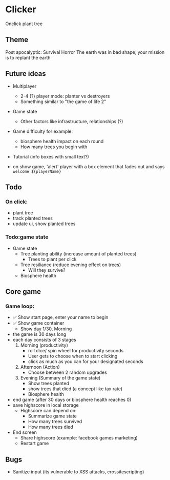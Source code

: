 # Clicker

Onclick plant tree

## Theme

Post apocalyptic: Survival Horror
The earth was in bad shape, your mission is to replant the earth

## Future ideas

-   Multiplayer
    -   2-4 (?) player mode: planter vs destroyers
    -   Something similar to "the game of life 2"
-   Game state

    -   Other factors like infrastructure, relationships (?)

-   Game difficulty for example:

    -   biosphere health impact on each round
    -   How many trees you begin with

-   Tutorial (info boxes with small text?)
-   on show game, 'alert' player with a box element that fades out and says `welcome ${playerName}`

## Todo

### On click:

-   plant tree
-   track planted trees
-   update ui, show planted trees

### Todo:game state

-   Game state
    -   Tree planting ability (increase amount of planted trees)
        -   Trees to plant per click
    -   Tree resiliance (reduce evening effect on trees)
        -   Will they survive?
    -   Biosphere health

## Core game

### Game loop:

-   ✅ Show start page, enter your name to begin
-   ✅ Show game container
    -   Show day 1/30, Morning
-   the game is 30 days long
-   each day consists of 3 stages
    1. Morning (productivity)
        - roll dice/ spin wheel for productivity seconds
        - User gets to choose when to start clicking
        - click as much as you can for your designated seconds
    2. Afternoon (Action)
        - Choose between 2 random upgrades
    3. Evening (Summary of the game state)
        - Show trees planted
        - show trees that died (a concept like tax rate)
        - Biosphere health
-   end game (after 30 days or biosphere health reaches 0)
-   save highscore in local storage
    -   Highscore can depend on:
        -   Summarize game state
        -   How many trees survived
        -   How many trees died
-   End screen
    -   Share highscore (example: facebook games marketing)
    -   Restart game

## Bugs

-   Sanitize input (its vulnerable to XSS attacks, crossitescripting)
